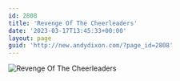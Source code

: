 ```yaml
---
id: 2808
title: 'Revenge Of The Cheerleaders'
date: '2023-03-17T13:45:33+00:00'
layout: page
guid: 'http://new.andydixon.com/?page_id=2808'
---
```


![Revenge Of The Cheerleaders](https://i0.wp.com/assets.g8x2.ldn.idrivee2-23.com/posters/Revenge%20Of%20The%20Cheerleaders%2001.jpg?w=1200&ssl=1 "Revenge Of The Cheerleaders")